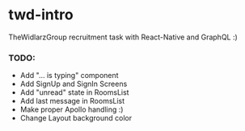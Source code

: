 # twd-intro

TheWidlarzGroup recruitment task with React-Native and GraphQL :)

### TODO:

- Add "... is typing" component
- Add SignUp and SignIn Screens
- Add "unread" state in RoomsList
- Add last message in RoomsList
- Make proper Apollo handling :)
- Change Layout background color
